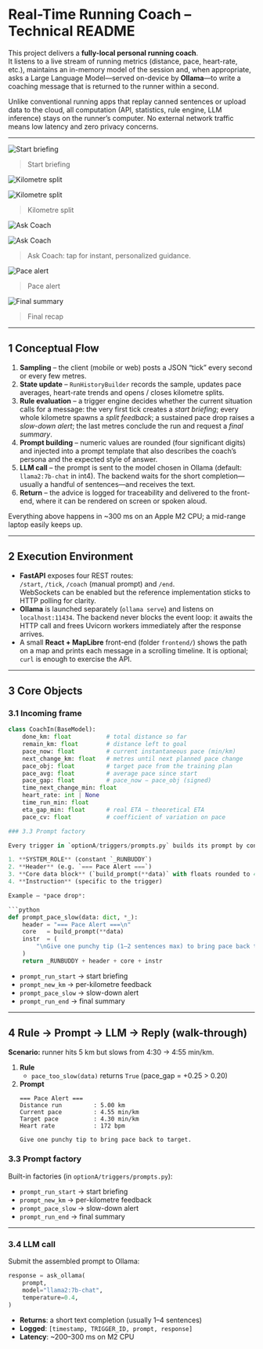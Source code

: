 # Real-Time Running Coach – Technical README
This project delivers a **fully-local personal running coach**.  
It listens to a live stream of running metrics (distance, pace, heart-rate, etc.), maintains an in-memory model of the session and, when appropriate, asks a Large Language Model—served on-device by **Ollama**—to write a coaching message that is returned to the runner within a second.

Unlike conventional running apps that replay canned sentences or upload data to the cloud, all computation (API, statistics, rule engine, LLM inference) stays on the runner’s computer.  No external network traffic means low latency and zero privacy concerns.

---
<!-- Demo visuals -->
![Start briefing](docs/img/Pre-Race_Briefing.png)

> Start briefing

![Kilometre split](docs/img/1km.png)

![Kilometre split](docs/img/2km.png)

> Kilometre split

![Ask Coach](docs/img/AskCoach1.png)

![Ask Coach](docs/img/AskCoach2.png)

> Ask Coach: tap for instant, personalized guidance.

![Pace alert](docs/img/increasespeed.png)

> Pace alert

![Final summary](docs/img/Postrace.png)

> Final recap
---

## 1  Conceptual Flow
1. **Sampling** – the client (mobile or web) posts a JSON “tick” every second or every few metres.  
2. **State update** – `RunHistoryBuilder` records the sample, updates pace averages, heart-rate trends and opens / closes kilometre splits.  
3. **Rule evaluation** – a trigger engine decides whether the current situation calls for a message: the very first tick creates a *start briefing*; every whole kilometre spawns a *split feedback*; a sustained pace drop raises a *slow-down alert*; the last metres conclude the run and request a *final summary*.  
4. **Prompt building** – numeric values are rounded (four significant digits) and injected into a prompt template that also describes the coach’s persona and the expected style of answer.  
5. **LLM call** – the prompt is sent to the model chosen in Ollama (default: `llama2:7b-chat` in int4).  The backend waits for the short completion—usually a handful of sentences—and receives the text.  
6. **Return** – the advice is logged for traceability and delivered to the front-end, where it can be rendered on screen or spoken aloud.

Everything above happens in ~300 ms on an Apple M2 CPU; a mid-range laptop easily keeps up.

---

## 2  Execution Environment
* **FastAPI** exposes four REST routes:  
  `/start`, `/tick`, `/coach` (manual prompt) and `/end`.  
  WebSockets can be enabled but the reference implementation sticks to HTTP polling for clarity.
* **Ollama** is launched separately (`ollama serve`) and listens on `localhost:11434`.  The backend never blocks the event loop: it awaits the HTTP call and frees Uvicorn workers immediately after the response arrives.
* A small **React + MapLibre** front-end (folder `frontend/`) shows the path on a map and prints each message in a scrolling timeline.  It is optional; `curl` is enough to exercise the API.

---

## 3  Core Objects
### 3.1  Incoming frame
```python
class CoachIn(BaseModel):
    done_km: float          # total distance so far
    remain_km: float        # distance left to goal
    pace_now: float         # current instantaneous pace (min/km)
    next_change_km: float   # metres until next planned pace change
    pace_obj: float         # target pace from the training plan
    pace_avg: float         # average pace since start
    pace_gap: float         # pace_now − pace_obj (signed)
    time_next_change_min: float
    heart_rate: int | None
    time_run_min: float
    eta_gap_min: float      # real ETA − theoretical ETA
    pace_cv: float          # coefficient of variation on pace

### 3.3 Prompt factory

Every trigger in `optionA/triggers/prompts.py` builds its prompt by concatenating:

1. **SYSTEM_ROLE** (constant `_RUNBUDDY`)  
2. **Header** (e.g. `=== Pace Alert ===`)  
3. **Core data block** (`build_prompt(**data)` with floats rounded to 4 SF)  
4. **Instruction** (specific to the trigger)

Example — *pace drop*:

```python
def prompt_pace_slow(data: dict, *_):
    header = "=== Pace Alert ===\n"
    core   = build_prompt(**data)
    instr  = (
        "\nGive one punchy tip (1–2 sentences max) to bring pace back to target."
    )
    return _RUNBUDDY + header + core + instr
```

- `prompt_run_start`   → start briefing  
- `prompt_new_km`      → per-kilometre feedback  
- `prompt_pace_slow`   → slow-down alert  
- `prompt_run_end`     → final summary  

---

## 4  Rule → Prompt → LLM → Reply (walk-through)

**Scenario:** runner hits 5 km but slows from 4:30 → 4:55 min/km.

1. **Rule**  
   - `pace_too_slow(data)` returns `True` (pace_gap = +0.25 > 0.20)  
2. **Prompt**  
   ```text
   === Pace Alert ===
   Distance run         : 5.00 km
   Current pace         : 4.55 min/km
   Target pace          : 4.30 min/km
   Heart rate           : 172 bpm

   Give one punchy tip to bring pace back to target.

### 3.3  Prompt factory

Built-in factories (in `optionA/triggers/prompts.py`):

- `prompt_run_start`   → start briefing  
- `prompt_new_km`      → per-kilometre feedback  
- `prompt_pace_slow`   → slow-down alert  
- `prompt_run_end`     → final summary  

---

### 3.4  LLM call

Submit the assembled prompt to Ollama:

```python
response = ask_ollama(
    prompt,
    model="llama2:7b-chat",
    temperature=0.4,
)
```

- **Returns**: a short text completion (usually 1–4 sentences)  
- **Logged**: `[timestamp, TRIGGER_ID, prompt, response]`  
- **Latency**: ~200–300 ms on M2 CPU  